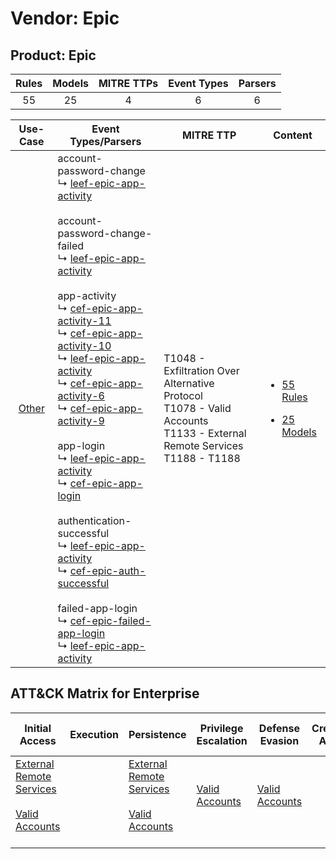 Vendor: Epic
============
Product: Epic
-------------
| Rules | Models | MITRE TTPs | Event Types | Parsers |
|:-----:|:------:|:----------:|:-----------:|:-------:|
|  55   |   25   |     4      |      6      |    6    |

|                Use-Case                | Event Types/Parsers                                                                                                                                                                                                                                                                                                                                                                                                                                                                                                                                                                                                                                                                                                                                                                                                                                                                                                                                                                                                                                                                                                                                                                                                                                                 | MITRE TTP                                                                                                                         | Content                                                                                      |
|:--------------------------------------:| ------------------------------------------------------------------------------------------------------------------------------------------------------------------------------------------------------------------------------------------------------------------------------------------------------------------------------------------------------------------------------------------------------------------------------------------------------------------------------------------------------------------------------------------------------------------------------------------------------------------------------------------------------------------------------------------------------------------------------------------------------------------------------------------------------------------------------------------------------------------------------------------------------------------------------------------------------------------------------------------------------------------------------------------------------------------------------------------------------------------------------------------------------------------------------------------------------------------------------------------------------------------- | --------------------------------------------------------------------------------------------------------------------------------- | -------------------------------------------------------------------------------------------- |
| [Other](../../../UseCases/uc_other.md) |  account-password-change<br> ↳ [leef-epic-app-activity](Parsers/parserContent_leef-epic-app-activity.md)<br><br> account-password-change-failed<br> ↳ [leef-epic-app-activity](Parsers/parserContent_leef-epic-app-activity.md)<br><br> app-activity<br> ↳ [cef-epic-app-activity-11](Parsers/parserContent_cef-epic-app-activity-11.md)<br> ↳ [cef-epic-app-activity-10](Parsers/parserContent_cef-epic-app-activity-10.md)<br> ↳ [leef-epic-app-activity](Parsers/parserContent_leef-epic-app-activity.md)<br> ↳ [cef-epic-app-activity-6](Parsers/parserContent_cef-epic-app-activity-6.md)<br> ↳ [cef-epic-app-activity-9](Parsers/parserContent_cef-epic-app-activity-9.md)<br><br> app-login<br> ↳ [leef-epic-app-activity](Parsers/parserContent_leef-epic-app-activity.md)<br> ↳ [cef-epic-app-login](Parsers/parserContent_cef-epic-app-login.md)<br><br> authentication-successful<br> ↳ [leef-epic-app-activity](Parsers/parserContent_leef-epic-app-activity.md)<br> ↳ [cef-epic-auth-successful](Parsers/parserContent_cef-epic-auth-successful.md)<br><br> failed-app-login<br> ↳ [cef-epic-failed-app-login](Parsers/parserContent_cef-epic-failed-app-login.md)<br> ↳ [leef-epic-app-activity](Parsers/parserContent_leef-epic-app-activity.md)<br> | T1048 - Exfiltration Over Alternative Protocol<br>T1078 - Valid Accounts<br>T1133 - External Remote Services<br>T1188 - T1188<br> | [<ul><li>55 Rules</li></ul><ul><li>25 Models</li></ul>](Rules_Models/r_m_epic_epic_Other.md) |

ATT&CK Matrix for Enterprise
----------------------------
| Initial Access                                                                                                                                   | Execution | Persistence                                                                                                                                      | Privilege Escalation                                                | Defense Evasion                                                     | Credential Access | Discovery | Lateral Movement | Collection | Command and Control | Exfiltration                                                                                | Impact |
| ------------------------------------------------------------------------------------------------------------------------------------------------ | --------- | ------------------------------------------------------------------------------------------------------------------------------------------------ | ------------------------------------------------------------------- | ------------------------------------------------------------------- | ----------------- | --------- | ---------------- | ---------- | ------------------- | ------------------------------------------------------------------------------------------- | ------ |
| [External Remote Services](https://attack.mitre.org/techniques/T1133)<br><br>[Valid Accounts](https://attack.mitre.org/techniques/T1078)<br><br> |           | [External Remote Services](https://attack.mitre.org/techniques/T1133)<br><br>[Valid Accounts](https://attack.mitre.org/techniques/T1078)<br><br> | [Valid Accounts](https://attack.mitre.org/techniques/T1078)<br><br> | [Valid Accounts](https://attack.mitre.org/techniques/T1078)<br><br> |                   |           |                  |            |                     | [Exfiltration Over Alternative Protocol](https://attack.mitre.org/techniques/T1048)<br><br> |        |